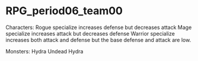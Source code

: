 # RPG_period06_team00
Characters:
Rogue
  specialize increases defense but decreases attack
Mage
  specialize increases attack but decreases defense
Warrior
  specialize increases both attack and defense but the base defense and attack are low.

Monsters:
Hydra
Undead
Hydra
